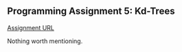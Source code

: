 ## Programming Assignment 5: Kd-Trees

[Assignment URL](https://class.coursera.org/algs4partI-010/assignment/view?assignment_id=6)

Nothing worth mentioning.
